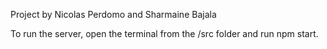 Project by Nicolas Perdomo and Sharmaine Bajala

To run the server, open the terminal from the /src folder and run npm start.